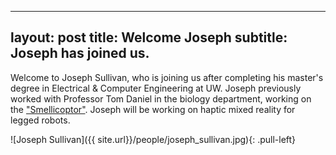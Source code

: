 
---
layout: post
title: Welcome Joseph
subtitle: Joseph has joined us.
---

Welcome to Joseph Sullivan, who is joining us after completing his master's degree in Electrical & Computer Engineering at UW. Joseph previously worked with Professor Tom Daniel in the biology department, working on the ["Smellicoptor"](https://faculty.washington.edu/danielt/). Joseph will be working on haptic mixed reality for legged robots. 

![Joseph Sullivan]({{ site.url}}/people/joseph_sullivan.jpg){: .pull-left}

